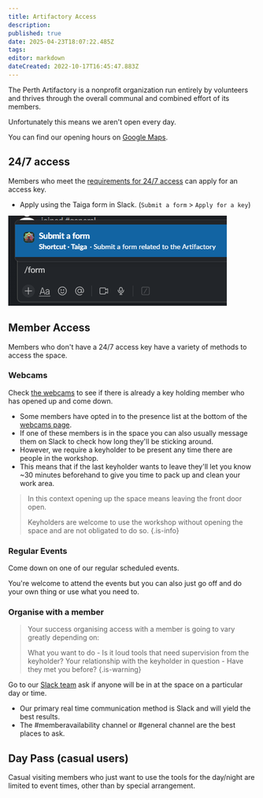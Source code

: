 ```yaml
---
title: Artifactory Access
description: 
published: true
date: 2025-04-23T18:07:22.485Z
tags: 
editor: markdown
dateCreated: 2022-10-17T16:45:47.883Z
---
```


The Perth Artifactory is a nonprofit organization run entirely by volunteers and thrives through the overall communal and combined effort of its members.

Unfortunately this means we aren't open every day.

You can find our opening hours on [Google Maps](https://g.page/theperthartifactory).

## 24/7 access

Members who meet the [requirements for 24/7 access](https://wiki.artifactory.org.au/docs/policies/bylaws#h-247-access) can apply for an access key.

* Apply using the Taiga form in Slack. (`Submit a form` > `Apply for a key`)

![taiga_form.png](/taiga_form.png)


## Member Access

Members who don't have a 24/7 access key have a variety of methods to access the space.

### Webcams

Check [the webcams](https://space.artifactory.org.au/) to see if there is already a key holding member who has opened up and come down.

* Some members have opted in to the presence list at the bottom of the [webcams page](https://space.artifactory.org.au/).
* If one of these members is in the space you can also usually message them on Slack to check how long they'll be sticking around.
* However, we require a keyholder to be present any time there are people in the workshop.
* This means that if the last keyholder wants to leave they'll let you know \~30 minutes beforehand to give you time to pack up and clean your work area.

> In this context opening up the space means leaving the front door open.
>
> Keyholders are welcome to use the workshop without opening the space and are not obligated to do so.
{.is-info}

### Regular Events

Come down on one of our regular scheduled events.

You're welcome to attend the events but you can also just go off and do your own thing or use what you need to.

### Organise with a member

> Your success organising access with a member is going to vary greatly depending on:
>
> What you want to do - Is it loud tools that need supervision from the keyholder?
> Your relationship with the keyholder in question - Have they met you before?
{.is-warning}

Go to our [Slack team](https://perart.io/slack) ask if anyone will be in at the space on a particular day or time.

* Our primary real time communication method is Slack and will yield the best results.
* The #memberavailability channel or #general channel are the best places to ask.

## Day Pass (casual users)

Casual visiting members who just want to use the tools for the day/night are limited to event times, other than by special arrangement.
